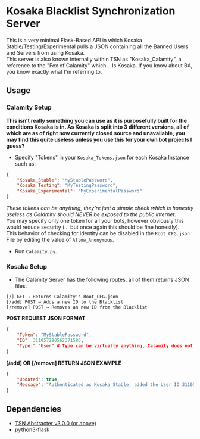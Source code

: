 # Kosaka Blacklist Synchronization Server
This is a very minimal Flask-Based API in which Kosaka Stable/Testing/Experimental pulls a JSON containing all the Banned Users and Servers from using Kosaka.  
This server is also known internally within TSN as "Kosaka_Calamity", a reference to the "Fox of Calamity" which... Is Kosaka. If you know about BA, you know exactly what I'm referring to.  


## Usage
### Calamity Setup
**This isn't really something you can use as it is purposefully built for the conditions Kosaka is in. As Kosaka is split into 3 different versions, all of which are as of right now currently closed source and unavailable, you may find this quite useless unless you use this for your own bot projects I guess?**
- Specify "Tokens" in your `Kosaka_Tokens.json` for each Kosaka Instance such as:
```json
{
	"Kosaka_Stable": "MyStablePassword",
	"Kosaka_Testing": "MyTestingPassword",
	"Kosaka_Experimental": "MyExperimentalPassword"
}
```
*These tokens can be anything, they're just a simple check which is honestly useless as Calamity should NEVER be exposed to the public internet.*  
You may specify only one token for all your bots, however obviously this would reduce security (... but once again this should be fine honestly).  
This behavior of checking for identity can be disabled in the `Root_CFG.json` File by editing the value of `Allow_Anonymous`.
- Run `Calamity.py`.
### Kosaka Setup
- The Calamity Server has the following routes, all of them returns JSON files.
```
[/] GET → Returns Calamity's Root_CFG.json
[/add] POST → Adds a new ID to the Blacklist
[/remove] POST → Removes an new ID from the Blacklist
```
**POST REQUEST JSON FORMAT**
```JSON
{
	"Token": "MyStablePassword",
	"ID": 311057290562371586,
	"Type:" "User" # Type can be virtually anything, Calamity does not do any checks here.
}
```
**[/add] OR [/remove] RETURN JSON EXAMPLE**
```JSON
{
	"Updated": true,
	"Message": "Authenticated as Kosaka_Stable, added the User ID 311057290562371586 to the Blacklist."
}
```

## Dependencies
- [TSN Abstracter v3.0.0 (or above)](https://github.com/Ascellayn/TSN_Abstracter)
- python3-flask